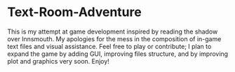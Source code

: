 # Text-Room-Adventure
This is my attempt at game development inspired by reading the shadow over Innsmouth. My apologies for the mess in the
composition of in-game text files and visual assistance. Feel free to play or contribute; I plan to expand the
game by adding GUI, improving files structure, and by improving plot and graphics very soon. Enjoy!
